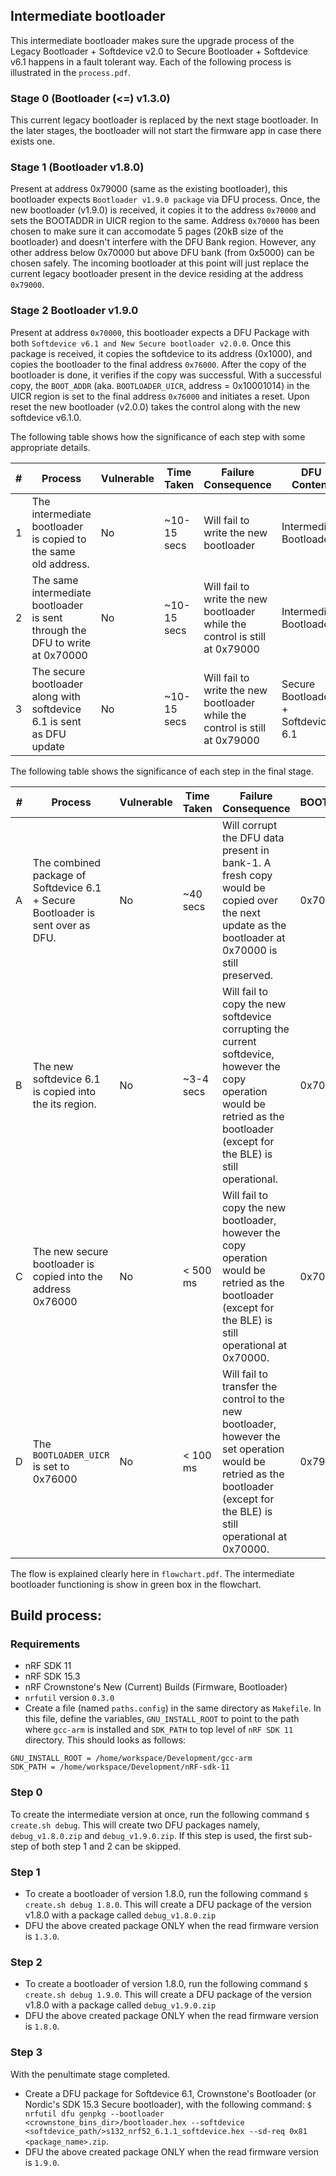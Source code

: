 ## Intermediate bootloader

This intermediate bootloader makes sure the upgrade process of the Legacy Bootloader + Softdevice v2.0 to Secure Bootloader + Softdevice v6.1 happens in a fault tolerant way. Each of the following process is illustrated in the `process.pdf`.

### Stage 0 (Bootloader (<=) v1.3.0)
This current legacy bootloader is replaced by the next stage bootloader. In the later stages, the bootloader will not start the firmware app in case there exists one.

### Stage 1 (Bootloader v1.8.0)	
Present at address 0x79000 (same as the existing bootloader), this bootloader expects `Bootloader v1.9.0 package` via DFU process. Once, the new bootloader (v1.9.0) is received, it copies it to the address `0x70000` and sets the BOOTADDR in UICR region to the same. Address `0x70000` has been chosen to make sure it can accomodate 5 pages (20kB size of the bootloader) and doesn't interfere with the DFU Bank region. However, any other address below 0x70000 but above DFU bank (from 0x5000) can be chosen safely. The incoming bootloader at this point will just replace the current legacy bootloader present in the device residing at the address `0x79000`.

### Stage 2 Bootloader v1.9.0
Present at address `0x70000`, this bootloader expects a DFU Package with both `Softdevice v6.1 and New Secure bootloader v2.0.0`. Once this package is received, it copies the softdevice to its address (0x1000), and copies the bootloader to the final address `0x76000`. After the copy of the bootloader is done, it verifies if the copy was successful. With a successful copy, the `BOOT_ADDR` (aka. `BOOTLOADER_UICR`, address = 0x10001014) in the UICR region is set to the final address `0x76000` and initiates a reset. Upon reset the new bootloader (v2.0.0) takes the control along with the new softdevice v6.1.0.

The following table shows how the significance of each step with some appropriate details.

| # | Process   | Vulnerable | Time Taken | Failure Consequence | DFU Content |  DFU BL Addr. |
|---|-----------|------------|------------|---------------------|----------|--------------|
| 1 | The intermediate bootloader is copied to the same old address. | No | ~10-15 secs | Will fail to write the new bootloader | Intermediate Bootloader | 0x79000 |
| 2 | The same intermediate bootloader is sent through the DFU to write at 0x70000 | No       | ~10-15 secs | Will fail to write the new bootloader while the control is still at 0x79000 | Intermediate Bootloader | 0x70000 |
| 3 | The secure bootloader along with softdevice 6.1 is sent as DFU update | No       | ~10-15 secs | Will fail to write the new bootloader while the control is still at 0x79000 | Secure Bootloader + Softdevice 6.1 | 0x70000 |


The following table shows the significance of each step in the final stage.

| # | Process   | Vulnerable | Time Taken | Failure Consequence |  BOOTLOADER_UICR |
|---|-----------|------------|------------|---------------------|-------------------|
| A | The combined package of Softdevice 6.1 + Secure Bootloader is sent over as DFU. | No       | ~40 secs | Will corrupt the DFU data present in bank-1. A fresh copy would be copied over the next update as the bootloader at 0x70000 is still preserved. | 0x70000 |
| B | The new softdevice 6.1 is copied into the its region. | No       | ~3-4 secs | Will fail to copy the new softdevice corrupting the current softdevice, however the copy operation would be retried as the bootloader (except for the BLE) is still operational. |  0x70000 |
| C | The new secure bootloader is copied into the address 0x76000 | No       | < 500 ms | Will fail to copy the new bootloader, however the copy operation would be retried as the bootloader (except for the BLE) is still operational at 0x70000. |  0x70000 |
| D | The `BOOTLOADER_UICR` is set to 0x76000 | No       | < 100 ms | Will fail to transfer the control to the new bootloader, however the set operation would be retried as the bootloader (except for the BLE) is still operational at 0x70000. |  0x79000 |

The flow is explained clearly here in `flowchart.pdf`. The intermediate bootloader functioning is show in green box in the flowchart.

## Build process:

### Requirements

* nRF SDK 11
* nRF SDK 15.3
* nRF Crownstone's New (Current) Builds (Firmware, Bootloader)
* `nrfutil` version `0.3.0`
* Create a file (named `paths.config`) in the same directory as `Makefile`. In this file, define the variables, `GNU_INSTALL_ROOT` to point to the path where `gcc-arm` is installed and `SDK_PATH` to top level of `nRF SDK 11` directory. This should looks as follows:
```
GNU_INSTALL_ROOT = /home/workspace/Development/gcc-arm
SDK_PATH = /home/workspace/Development/nRF-sdk-11
```

### Step 0

To create the intermediate version at once, run the following command `$ create.sh debug`. This will create two DFU packages namely, `debug_v1.8.0.zip` and `debug_v1.9.0.zip`. If this step is used, the first sub-step of both step 1 and 2 can be skipped.

### Step 1

* To create a bootloader of version 1.8.0, run the following command `$ create.sh debug 1.8.0`. This will create a DFU package of the version v1.8.0 with a package called `debug_v1.8.0.zip`
* DFU the above created package ONLY when the read firmware version is `1.3.0`.

### Step 2

* To create a bootloader of version 1.8.0, run the following command `$ create.sh debug 1.9.0`. This will create a DFU package of the version v1.8.0 with a package called `debug_v1.9.0.zip`
* DFU the above created package ONLY when the read firmware version is `1.8.0`.

### Step 3

With the penultimate stage completed.
* Create a DFU package for Softdevice 6.1, Crownstone's Bootloader (or Nordic's SDK 15.3 Secure bootloader), with the following command: `$ nrfutil dfu genpkg --bootloader <crownstone_bins_dir>/bootloader.hex --softdevice <softdevice_path/>s132_nrf52_6.1.1_softdevice.hex --sd-req 0x81 <package_name>.zip`.
* DFU the above created package ONLY when the read firmware version is `1.9.0`.